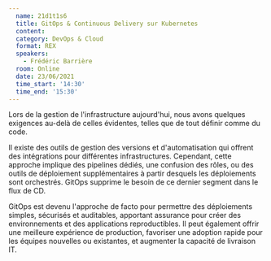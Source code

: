 ```yaml
---
  name: 21d1t1s6
  title: GitOps & Continuous Delivery sur Kubernetes
  content:
  category: DevOps & Cloud
  format: REX
  speakers: 
    - Frédéric Barrière
  room: Online
  date: 23/06/2021
  time_start: '14:30'
  time_end: '15:30'
---
```

Lors de la gestion de l'infrastructure aujourd'hui, nous avons quelques exigences au-delà de celles évidentes, telles que de tout définir comme du code.

Il existe des outils de gestion des versions et d'automatisation qui offrent des intégrations pour différentes infrastructures. Cependant, cette approche implique des pipelines dédiés, une confusion des rôles, ou des outils de déploiement supplémentaires à partir desquels les déploiements sont orchestrés. GitOps supprime le besoin de ce dernier segment dans le flux de CD.

GitOps est devenu l'approche de facto pour permettre des déploiements simples, sécurisés et auditables, apportant assurance pour créer des environnements et des applications reproductibles. Il peut également offrir une meilleure expérience de production, favoriser une adoption rapide pour les équipes nouvelles ou existantes, et augmenter la capacité de livraison IT.


